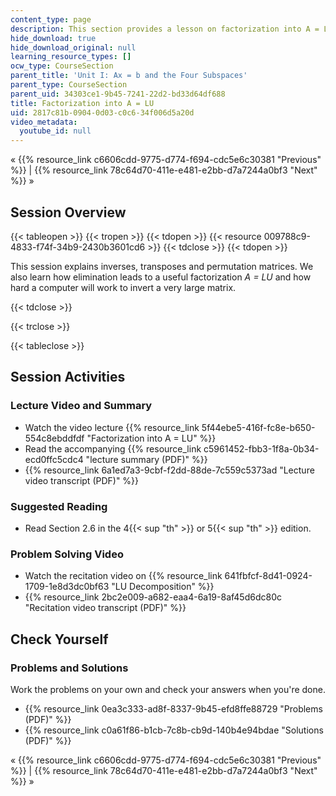 ```yaml
---
content_type: page
description: This section provides a lesson on factorization into A = LU.
hide_download: true
hide_download_original: null
learning_resource_types: []
ocw_type: CourseSection
parent_title: 'Unit I: Ax = b and the Four Subspaces'
parent_type: CourseSection
parent_uid: 34303ce1-9b45-7241-22d2-bd33d64df688
title: Factorization into A = LU
uid: 2817c81b-0904-0d03-c0c6-34f006d5a20d
video_metadata:
  youtube_id: null
---
```


« {{% resource_link c6606cdd-9775-d774-f694-cdc5e6c30381 "Previous" %}} | {{% resource_link 78c64d70-411e-e481-e2bb-d7a7244a0bf3 "Next" %}} »

Session Overview
----------------

{{< tableopen >}}
{{< tropen >}}
{{< tdopen >}}
{{< resource 009788c9-4833-f74f-34b9-2430b3601cd6 >}}
{{< tdclose >}}
{{< tdopen >}}


This session explains inverses, transposes and permutation matrices. We also learn how elimination leads to a useful factorization _A = LU_ and how hard a computer will work to invert a very large matrix.


{{< tdclose >}}

{{< trclose >}}

{{< tableclose >}}

Session Activities
------------------

### Lecture Video and Summary

*   Watch the video lecture {{% resource_link 5f44ebe5-416f-fc8e-b650-554c8ebddfdf "Factorization into A = LU" %}}
*   Read the accompanying {{% resource_link c5961452-fbb3-1f8a-0b34-ecd0ffc5cdc4 "lecture summary (PDF)" %}}
*   {{% resource_link 6a1ed7a3-9cbf-f2dd-88de-7c559c5373ad "Lecture video transcript (PDF)" %}}

### Suggested Reading

*   Read Section 2.6 in the 4{{< sup "th" >}} or 5{{< sup "th" >}} edition.

### Problem Solving Video

*   Watch the recitation video on {{% resource_link 641fbfcf-8d41-0924-1709-1e8d3dc0bf63 "LU Decomposition" %}}
*   {{% resource_link 2bc2e009-a682-eaa4-6a19-8af45d6dc80c "Recitation video transcript (PDF)" %}}

Check Yourself
--------------

### Problems and Solutions

Work the problems on your own and check your answers when you're done.

*   {{% resource_link 0ea3c333-ad8f-8337-9b45-efd8ffe88729 "Problems (PDF)" %}}
*   {{% resource_link c0a61f86-b1cb-7c8b-cb9d-140b4e94bdae "Solutions (PDF)" %}}

« {{% resource_link c6606cdd-9775-d774-f694-cdc5e6c30381 "Previous" %}} | {{% resource_link 78c64d70-411e-e481-e2bb-d7a7244a0bf3 "Next" %}} »